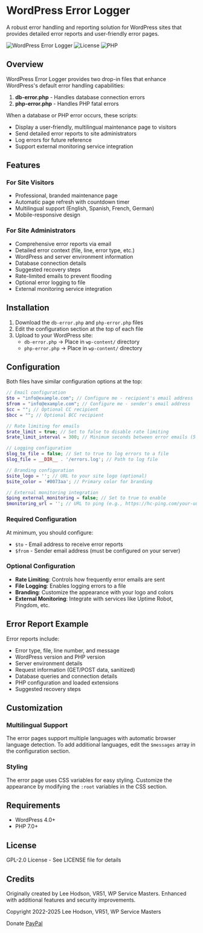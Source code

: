 # WordPress Error Logger

A robust error handling and reporting solution for WordPress sites that provides detailed error reports and user-friendly error pages.

![WordPress Error Logger](https://img.shields.io/badge/WordPress-Error%20Logger-0073aa)
![License](https://img.shields.io/badge/License-GPL--2.0-blue)
![PHP](https://img.shields.io/badge/PHP-7.0%2B-777bb4)

## Overview

WordPress Error Logger provides two drop-in files that enhance WordPress's default error handling capabilities:

1. **db-error.php** - Handles database connection errors
2. **php-error.php** - Handles PHP fatal errors

When a database or PHP error occurs, these scripts:

- Display a user-friendly, multilingual maintenance page to visitors
- Send detailed error reports to site administrators
- Log errors for future reference
- Support external monitoring service integration

## Features

### For Site Visitors
- Professional, branded maintenance page
- Automatic page refresh with countdown timer
- Multilingual support (English, Spanish, French, German)
- Mobile-responsive design

### For Site Administrators
- Comprehensive error reports via email
- Detailed error context (file, line, error type, etc.)
- WordPress and server environment information
- Database connection details
- Suggested recovery steps
- Rate-limited emails to prevent flooding
- Optional error logging to file
- External monitoring service integration

## Installation

1. Download the `db-error.php` and `php-error.php` files
2. Edit the configuration section at the top of each file
3. Upload to your WordPress site:
   - `db-error.php` → Place in `wp-content/` directory
   - `php-error.php` → Place in `wp-content/` directory

## Configuration

Both files have similar configuration options at the top:

```php
// Email configuration
$to = "info@example.com"; // Configure me - recipient's email address
$from = "info@example.com"; // Configure me - sender's email address
$cc = ""; // Optional CC recipient
$bcc = ""; // Optional BCC recipient

// Rate limiting for emails
$rate_limit = true; // Set to false to disable rate limiting
$rate_limit_interval = 300; // Minimum seconds between error emails (5 minutes)

// Logging configuration
$log_to_file = false; // Set to true to log errors to a file
$log_file = __DIR__ . '/errors.log'; // Path to log file

// Branding configuration
$site_logo = ''; // URL to your site logo (optional)
$site_color = '#0073aa'; // Primary color for branding

// External monitoring integration
$ping_external_monitoring = false; // Set to true to enable
$monitoring_url = ''; // URL to ping (e.g., https://hc-ping.com/your-uuid)
```

### Required Configuration

At minimum, you should configure:

- `$to` - Email address to receive error reports
- `$from` - Sender email address (must be configured on your server)

### Optional Configuration

- **Rate Limiting**: Controls how frequently error emails are sent
- **File Logging**: Enables logging errors to a file
- **Branding**: Customize the appearance with your logo and colors
- **External Monitoring**: Integrate with services like Uptime Robot, Pingdom, etc.

## Error Report Example

Error reports include:

- Error type, file, line number, and message
- WordPress version and PHP version
- Server environment details
- Request information (GET/POST data, sanitized)
- Database queries and connection details
- PHP configuration and loaded extensions
- Suggested recovery steps

## Customization

### Multilingual Support

The error pages support multiple languages with automatic browser language detection. To add additional languages, edit the `$messages` array in the configuration section.

### Styling

The error page uses CSS variables for easy styling. Customize the appearance by modifying the `:root` variables in the CSS section.

## Requirements

- WordPress 4.0+
- PHP 7.0+

## License

GPL-2.0 License - See LICENSE file for details

## Credits

Originally created by Lee Hodson, VR51, WP Service Masters.
Enhanced with additional features and security improvements.

Copyright 2022-2025 Lee Hodson, VR51, WP Service Masters

Donate [PayPal](https://paypal.me/vr51)
